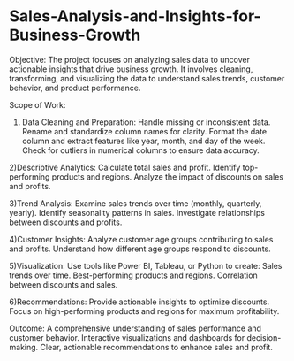# Sales-Analysis-and-Insights-for-Business-Growth

Objective:
The project focuses on analyzing sales data to uncover actionable insights that drive business growth. It involves cleaning, transforming, and visualizing the data to understand sales trends, customer behavior, and product performance.

Scope of Work:

1) Data Cleaning and Preparation:
Handle missing or inconsistent data.
Rename and standardize column names for clarity.
Format the date column and extract features like year, month, and day of the week.
Check for outliers in numerical columns to ensure data accuracy.

2)Descriptive Analytics:
Calculate total sales and profit.
Identify top-performing products and regions.
Analyze the impact of discounts on sales and profits.

3)Trend Analysis:
Examine sales trends over time (monthly, quarterly, yearly).
Identify seasonality patterns in sales.
Investigate relationships between discounts and profits.

4)Customer Insights:
Analyze customer age groups contributing to sales and profits.
Understand how different age groups respond to discounts.

5)Visualization:
Use tools like Power BI, Tableau, or Python to create:
Sales trends over time.
Best-performing products and regions.
Correlation between discounts and sales.

6)Recommendations:
Provide actionable insights to optimize discounts.
Focus on high-performing products and regions for maximum profitability.

Outcome:
A comprehensive understanding of sales performance and customer behavior.
Interactive visualizations and dashboards for decision-making.
Clear, actionable recommendations to enhance sales and profit.
